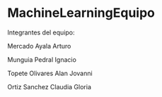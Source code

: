 # MachineLearningEquipo

Integrantes del equipo:

  Mercado Ayala Arturo
  
  Munguia Pedral Ignacio
  
  Topete Olivares Alan Jovanni
  
  Ortiz Sanchez Claudia Gloria

